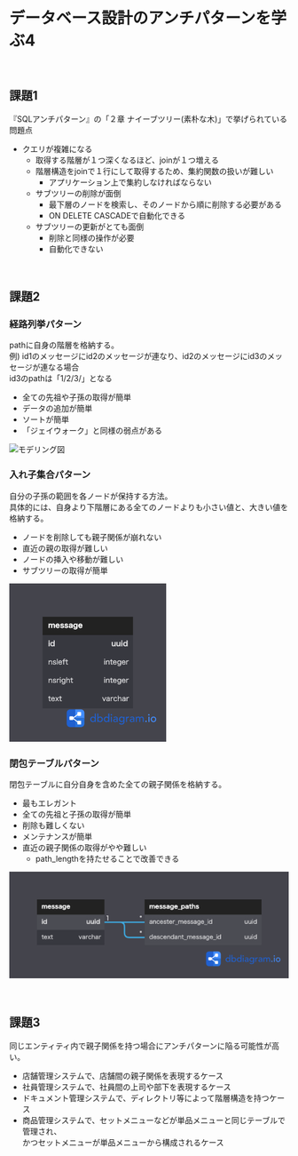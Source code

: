 # データベース設計のアンチパターンを学ぶ4

<br>

## 課題1

『SQLアンチパターン』の「２章 ナイーブツリー(素朴な木)」で挙げられている問題点
- クエリが複雑になる
  - 取得する階層が１つ深くなるほど、joinが１つ増える
  - 階層構造をjoinで１行にして取得するため、集約関数の扱いが難しい
    - アプリケーション上で集約しなければならない
  - サブツリーの削除が面倒
    - 最下層のノードを検索し、そのノードから順に削除する必要がある
    - ON DELETE CASCADEで自動化できる
  - サブツリーの更新がとても面倒
    - 削除と同様の操作が必要
    - 自動化できない

<br>  

## 課題2

### 経路列挙パターン  
pathに自身の階層を格納する。  
例) id1のメッセージにid2のメッセージが連なり、id2のメッセージにid3のメッセージが連なる場合  
id3のpathは「1/2/3/」となる

- 全ての先祖や子孫の取得が簡単
- データの追加が簡単
- ソートが簡単
- 「ジェイウォーク」と同様の弱点がある  

![モデリング図](データベース設計のアンチパターンを学ぶ4_経路列挙.png)  


### 入れ子集合パターン   
自分の子孫の範囲を各ノードが保持する方法。  
具体的には、自身より下階層にある全てのノードよりも小さい値と、大きい値を格納する。  
- ノードを削除しても親子関係が崩れない
- 直近の親の取得が難しい
- ノードの挿入や移動が難しい
- サブツリーの取得が簡単

![モデリング図](データベース設計のアンチパターンを学ぶ4_入れ子集合.png)  

### 閉包テーブルパターン   
閉包テーブルに自分自身を含めた全ての親子関係を格納する。
- 最もエレガント
- 全ての先祖と子孫の取得が簡単
- 削除も難しくない
- メンテナンスが簡単
- 直近の親子関係の取得がやや難しい
  - path_lengthを持たせることで改善できる

![モデリング図](データベース設計のアンチパターンを学ぶ4_閉包テーブル.png)

<br>

## 課題3
同じエンティティ内で親子関係を持つ場合にアンチパターンに陥る可能性が高い。  
- 店舗管理システムで、店舗間の親子関係を表現するケース
- 社員管理システムで、社員間の上司や部下を表現するケース
- ドキュメント管理システムで、ディレクトリ等によって階層構造を持つケース
- 商品管理システムで、セットメニューなどが単品メニューと同じテーブルで管理され、  
 かつセットメニューが単品メニューから構成されるケース
